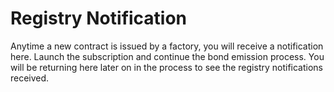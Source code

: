 # Registry Notification

Anytime a new contract is issued by a factory, you will receive a notification here.
Launch the subscription and continue the bond emission process.
You will be returning here later on in the process to see the registry notifications received.

<div class="froBorder" >
    <div class="explorer" id="froSubRegistryNotification"></div>
</div>
<script>
const froEndPoint = 'http://localhost:6661/graphql';
const froSubEndPoint = 'ws://localhost:6661/graphql';

    ReactDOM.render(
React.createElement(GraphiQL, {
fetcher: GraphiQL.createFetcher({
  subscriptionUrl: froSubEndPoint,
  url: froEndPoint,
}),
defaultEditorToolsVisibility: true,
query: `subscription Subscription {
    registryNotification {
        notificationName
        instrumentAddress
        instrumentLedger
        transactionHash
    }
}`
}),
document.getElementById('froSubRegistryNotification'),
);
</script>